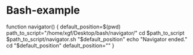 # Bash-example


function navigator()
{
  default_position=$(pwd)
  path_to_script="/home/xgf/Desktop/bash/navigator/"
  cd $path_to_script
  $path_to_script/navigator.sh "$default_position"
  echo "Navigator ended."
  cd "$default_position"
  default_position=""
}
